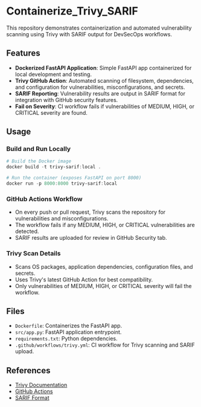 # Containerize_Trivy_SARIF

This repository demonstrates containerization and automated vulnerability scanning using Trivy with SARIF output for DevSecOps workflows.

## Features
- **Dockerized FastAPI Application**: Simple FastAPI app containerized for local development and testing.
- **Trivy GitHub Action**: Automated scanning of filesystem, dependencies, and configuration for vulnerabilities, misconfigurations, and secrets.
- **SARIF Reporting**: Vulnerability results are output in SARIF format for integration with GitHub security features.
- **Fail on Severity**: CI workflow fails if vulnerabilities of MEDIUM, HIGH, or CRITICAL severity are found.

## Usage

### Build and Run Locally
```powershell
# Build the Docker image
docker build -t trivy-sarif:local .

# Run the container (exposes FastAPI on port 8000)
docker run -p 8000:8000 trivy-sarif:local
```

### GitHub Actions Workflow
- On every push or pull request, Trivy scans the repository for vulnerabilities and misconfigurations.
- The workflow fails if any MEDIUM, HIGH, or CRITICAL vulnerabilities are detected.
- SARIF results are uploaded for review in GitHub Security tab.

### Trivy Scan Details
- Scans OS packages, application dependencies, configuration files, and secrets.
- Uses Trivy's latest GitHub Action for best compatibility.
- Only vulnerabilities of MEDIUM, HIGH, or CRITICAL severity will fail the workflow.

## Files
- `Dockerfile`: Containerizes the FastAPI app.
- `src/app.py`: FastAPI application entrypoint.
- `requirements.txt`: Python dependencies.
- `.github/workflows/trivy.yml`: CI workflow for Trivy scanning and SARIF upload.

## References
- [Trivy Documentation](https://aquasecurity.github.io/trivy/)
- [GitHub Actions](https://docs.github.com/en/actions)
- [SARIF Format](https://docs.oasis-open.org/sarif/sarif/v2.1.0/sarif-v2.1.0.html)
